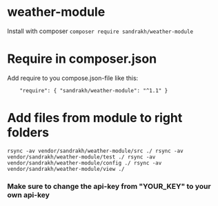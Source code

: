 # weather-module

Install with composer `composer require sandrakh/weather-module`

# Require in composer.json

Add require to you compose.json-file like this:

`    "require": {
        "sandrakh/weather-module": "^1.1"
    }`
    
# Add files from module to right folders 

`
rsync -av vendor/sandrakh/weather-module/src ./
rsync -av vendor/sandrakh/weather-module/test ./
rsync -av vendor/sandrakh/weather-module/config ./
rsync -av vendor/sandrakh/weather-module/view ./
`

### Make sure to change the api-key from "YOUR_KEY" to your own api-key
